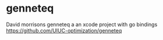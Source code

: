 # genneteq
David morrisons genneteq a an xcode project with go bindings https://github.com/UIUC-optimization/genneteq
